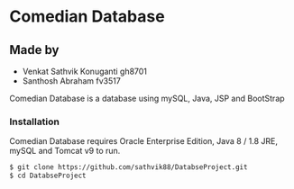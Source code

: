 # Comedian Database
## Made by
* Venkat Sathvik Konuganti gh8701
* Santhosh Abraham fv3517

Comedian Database is a database using mySQL, Java, JSP and BootStrap
### Installation

Comedian Database requires Oracle Enterprise Edition, Java 8 / 1.8 JRE, mySQL and Tomcat v9 to run.

```sh
$ git clone https://github.com/sathvik88/DatabseProject.git
$ cd DatabseProject
```
